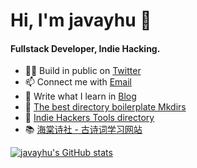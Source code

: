 
# Hi, I'm javayhu 👋

#### Fullstack Developer, Indie Hacking.

- 👨‍💻 Build in public on [Twitter](https://twitter.com/javayhu)
- 📫 Connect me with [Email](mailto:javayhu@gmail.com)
- 📃 Write what I learn in [Blog](https://javayhu.site)
- 🌟 [The best directory boilerplate Mkdirs](https://mkdirs.com)
- 🚀 [Indie Hackers Tools directory](https://www.indiehackers.site)
- 📚 [海棠诗社 - 古诗词学习网站](https://haitang.app)

[![javayhu's GitHub stats](https://github-readme-stats.vercel.app/api?username=javayhu)](https://github.com/anuraghazra/github-readme-stats)


